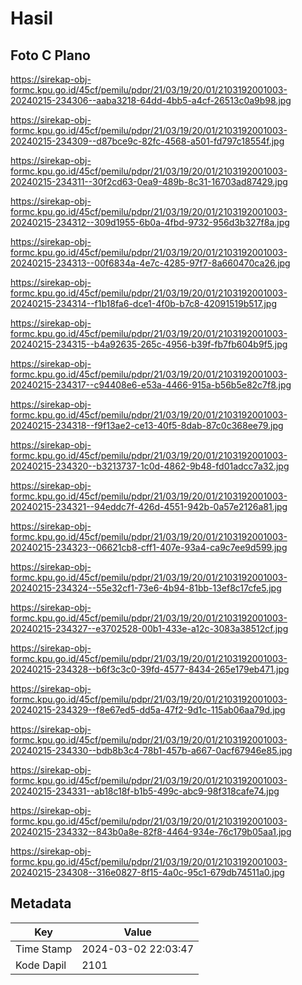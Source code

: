 # Hasil

## Foto C Plano

https://sirekap-obj-formc.kpu.go.id/45cf/pemilu/pdpr/21/03/19/20/01/2103192001003-20240215-234306--aaba3218-64dd-4bb5-a4cf-26513c0a9b98.jpg

https://sirekap-obj-formc.kpu.go.id/45cf/pemilu/pdpr/21/03/19/20/01/2103192001003-20240215-234309--d87bce9c-82fc-4568-a501-fd797c18554f.jpg

https://sirekap-obj-formc.kpu.go.id/45cf/pemilu/pdpr/21/03/19/20/01/2103192001003-20240215-234311--30f2cd63-0ea9-489b-8c31-16703ad87429.jpg

https://sirekap-obj-formc.kpu.go.id/45cf/pemilu/pdpr/21/03/19/20/01/2103192001003-20240215-234312--309d1955-6b0a-4fbd-9732-956d3b327f8a.jpg

https://sirekap-obj-formc.kpu.go.id/45cf/pemilu/pdpr/21/03/19/20/01/2103192001003-20240215-234313--00f6834a-4e7c-4285-97f7-8a660470ca26.jpg

https://sirekap-obj-formc.kpu.go.id/45cf/pemilu/pdpr/21/03/19/20/01/2103192001003-20240215-234314--f1b18fa6-dce1-4f0b-b7c8-42091519b517.jpg

https://sirekap-obj-formc.kpu.go.id/45cf/pemilu/pdpr/21/03/19/20/01/2103192001003-20240215-234315--b4a92635-265c-4956-b39f-fb7fb604b9f5.jpg

https://sirekap-obj-formc.kpu.go.id/45cf/pemilu/pdpr/21/03/19/20/01/2103192001003-20240215-234317--c94408e6-e53a-4466-915a-b56b5e82c7f8.jpg

https://sirekap-obj-formc.kpu.go.id/45cf/pemilu/pdpr/21/03/19/20/01/2103192001003-20240215-234318--f9f13ae2-ce13-40f5-8dab-87c0c368ee79.jpg

https://sirekap-obj-formc.kpu.go.id/45cf/pemilu/pdpr/21/03/19/20/01/2103192001003-20240215-234320--b3213737-1c0d-4862-9b48-fd01adcc7a32.jpg

https://sirekap-obj-formc.kpu.go.id/45cf/pemilu/pdpr/21/03/19/20/01/2103192001003-20240215-234321--94eddc7f-426d-4551-942b-0a57e2126a81.jpg

https://sirekap-obj-formc.kpu.go.id/45cf/pemilu/pdpr/21/03/19/20/01/2103192001003-20240215-234323--06621cb8-cff1-407e-93a4-ca9c7ee9d599.jpg

https://sirekap-obj-formc.kpu.go.id/45cf/pemilu/pdpr/21/03/19/20/01/2103192001003-20240215-234324--55e32cf1-73e6-4b94-81bb-13ef8c17cfe5.jpg

https://sirekap-obj-formc.kpu.go.id/45cf/pemilu/pdpr/21/03/19/20/01/2103192001003-20240215-234327--e3702528-00b1-433e-a12c-3083a38512cf.jpg

https://sirekap-obj-formc.kpu.go.id/45cf/pemilu/pdpr/21/03/19/20/01/2103192001003-20240215-234328--b6f3c3c0-39fd-4577-8434-265e179eb471.jpg

https://sirekap-obj-formc.kpu.go.id/45cf/pemilu/pdpr/21/03/19/20/01/2103192001003-20240215-234329--f8e67ed5-dd5a-47f2-9d1c-115ab06aa79d.jpg

https://sirekap-obj-formc.kpu.go.id/45cf/pemilu/pdpr/21/03/19/20/01/2103192001003-20240215-234330--bdb8b3c4-78b1-457b-a667-0acf67946e85.jpg

https://sirekap-obj-formc.kpu.go.id/45cf/pemilu/pdpr/21/03/19/20/01/2103192001003-20240215-234331--ab18c18f-b1b5-499c-abc9-98f318cafe74.jpg

https://sirekap-obj-formc.kpu.go.id/45cf/pemilu/pdpr/21/03/19/20/01/2103192001003-20240215-234332--843b0a8e-82f8-4464-934e-76c179b05aa1.jpg

https://sirekap-obj-formc.kpu.go.id/45cf/pemilu/pdpr/21/03/19/20/01/2103192001003-20240215-234308--316e0827-8f15-4a0c-95c1-679db74511a0.jpg


## Metadata

| Key        | Value               |
| ---------- | ------------------- |
| Time Stamp | 2024-03-02 22:03:47 |
| Kode Dapil | 2101                |



